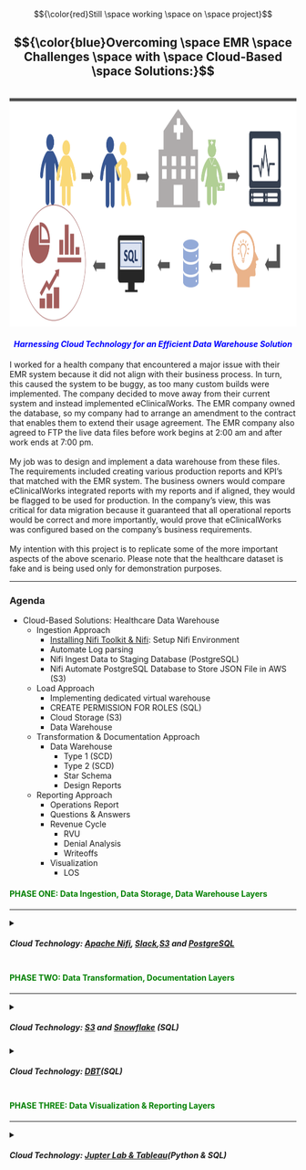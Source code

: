 <!-- ABOUT THE PROJECT -->

$${\color{red}Still \space working \space on \space project}$$

## <center>$${\color{blue}Overcoming \space EMR \space Challenges \space with \space Cloud-Based \space Solutions:}$$</center>
<br>
<img src="images/main.png" alt="header" style="width: 900px; height: 400px;"><br>

#### <font color="blue"><em><center>Harnessing Cloud Technology for an Efficient Data Warehouse Solution</em></center></font>
I worked for a health company that encountered a major issue with their EMR system because it did not align with their business process. In turn, this caused the system to be buggy, as too many custom builds were implemented. The company decided to move away from their current system and instead implemented eClinicalWorks. The EMR company owned the database, so my company had to arrange an amendment to the contract that enables them to extend their usage agreement. The EMR company also agreed to FTP the live data files before work begins at 2:00 am and after work ends at 7:00 pm.
<br><br>
My job was to design and implement a data warehouse from these files. The requirements included creating various production reports and KPI’s that matched with the EMR system. The business owners would compare eClinicalWorks integrated reports with my reports and if aligned, they would be flagged to be used for production. In the company’s view, this was critical for data migration because it guaranteed that all operational reports would be correct and more importantly, would prove that eClinicalWorks was configured based on the company’s business requirements.
<br><br>
My intention with this project is to replicate some of the more important aspects of the above scenario. Please note that the healthcare dataset is fake and is being used only for demonstration purposes.

---------------------------------------------------------------------------------------------------------------------
### Agenda

- Cloud-Based Solutions: Healthcare Data Warehouse
  - Ingestion Approach
    - [Installing Nifi Toolkit & Nifi](https://nifi.apache.org/docs/nifi-docs/html/getting-started.html): Setup Nifi Environment
    - Automate Log parsing
    - Nifi Ingest Data to Staging Database (PostgreSQL)
    - Nifi Automate PostgreSQL Database to Store JSON File in AWS (S3)
  - Load Approach
    - Implementing dedicated virtual warehouse
    - CREATE PERMISSION FOR ROLES (SQL)
    - Cloud Storage (S3)
    - Data Warehouse 
  - Transformation & Documentation Approach
    - Data Warehouse 
      - Type 1 (SCD)
      - Type 2 (SCD)
      - Star Schema
      - Design Reports
  - Reporting Approach
    - Operations Report
     - Questions & Answers
    - Revenue Cycle
      - RVU
      - Denial Analysis
      - Writeoffs
    - Visualization
      - LOS


#### <font color="green"><left>PHASE ONE: Data Ingestion, Data Storage, Data Warehouse Layers</left></font>
---------------------------------------------------------------------------------------------------------------------

<details>
<summary>

##### Cloud Technology: [Apache Nifi](https://nifi.apache.org/), [Slack](https://slack.com/),[S3](https://aws.amazon.com/) and [PostgreSQL](https://www.postgresql.org/)

</summary>

### Ingestion Approach
-----------------------
The Ingestion (Apache Nifi) is designed to automate data across systems. In real-time, it will load (PutFile) the files into a local database (Postgres) before pushing the files to the cloud storage (S3) environment.<br><br>
The next step is to populate the cloud database. Snowpipe will pull the normalized JSON files from AWS into tables. As previously stated, the agreement with the EMR company was to FTP the files twice a day. I would be required to configure the load by creating a Task (Acron) and a Stream (CDC). This would enable triggers for a scheduled load and would continuously update the appropriate tables.<br><br>

#### Diagram Shows Ingestion Approach

<img src="images/main2.png" alt="header" style="width: 900px; height: 400px;"><br>

<details>
<summary>
    
##### 1) Goto [NIFI](http:/localhost:8443/nifi/): Setup Nifi Environment
</summary>

- Setup Nifi Environment: (I am using a MAC)
  - Open Terminal
  - Move to the following folder: `cd /opt`
- Installing Nifi Toolkit: You can download the Apache Nifi [here](https://nifi.apache.org/download.html) or follow these steps:
  - Create the following variables:
    - `export version='1.22.0'`
    - `export nifi_registry_port='18443'` (I am keeping the illustration simple. However, install registry, prod, dev stg is recommended)
    - `export nifi_prd_port='8443'`
  - Download Nifi Toolkit: I am using a MAC and my environment location is `cd/opt`
    - `wget https://dlcdn.apache.org/nifi/${version}/nifi-toolkit-${version}-bin.zip cd /opt`
    - `unzip nifi-toolkit-${version}-bin.zip -d /opt/nifi-toolkit && cd /opt/nifi-toolkit/nifi-toolkit-${version} && mv * .. && cd .. && rm -rf nifi-toolkit-${version}`
  - Configuration Files
  
    Using the variables created above to configure Loop
    ----------------------------------------------------
    
    ```shell
    prop_replace () {
      target_file=${3:-${nifi_props_file}}
      echo 'replacing target file ' ${target_file}
      sed -i -e "s|^$1=.*$|$1=$2|" ${target_file}
    }

    mkdir -p /opt/nifi-toolkit/nifi-envs
    cp /opt/nifi-toolkit/conf/cli.properties.example /opt/nifi-toolkit/nifi-envs/nifi-PRD
    prop_replace baseUrl http://localhost:${nifi_prd_port} /opt/nifi-toolkit/nifi-envs/nifi-PRD
    cp /opt/nifi-toolkit/conf/cli.properties.example /opt/nifi-toolkit/nifi-envs/registry-PRD
    prop_replace baseUrl http://localhost:${nifi_registry_port} /opt/nifi-toolkit/nifi-envs/registry-PRD
    ```
    
    ### NIFI CLI STEPS:
    
    <strong>The config files have the following properties</strong>
    -----------------------------------------------------------------------------
    
    - Configure this nifi-PRD
      - Type the following: `cd /opt/nifi-toolkit/nifi-envs`
      - Add the following to `baseUrl`: `baseUrl=http://localhost:8443` 
    - Type the following and enter Nifi Toolkit env: `/opt/nifi-toolkit/bin/cli.sh`
    - Show Session Keys: `session keys`
    - Add session: `session set nifi.props /opt/nifi-toolkit/nifi-envs/nifi-DEV`

    <strong>View the nifi Environment</strong>
    ---------------------------------------------------------------
     
    - Start Nifi: `/opt/nifi-prd/bin/nifi.sh start` 
    - Start Nifi-toolkit: `/opt/nifi-toolkit/bin/cli.sh`                 `
    - View current Session: `session show`
    - Find the root PG Id: `nifi get-root-id`
    - List all Process Groups: `nifi pg-list` (its empty,but will be used in `Files to Postgres Database` section)
    - Find the current user: `nifi current-user`
    - List all available templates: `nifi list-templates` (its empty, haven't add any template as yet)

     <strong>Below is a basic view of Nifi Environment</strong>
    ---------------------------------------------------------------
     
    <img src="images/fileconfig.png" alt="header" style="width: 1000px; height: 700px;"><br> 

</details>


<details>
<summary>
  
##### 2) Goto [NIFI](http:/localhost:8443/nifi/): Automate Log parsing
</summary>

<strong> Setup Log parsing inside NIFI</strong>
---------------------------------------------------------------

- Log file location: `/opt/nifi-prd/logs` we can view the log files `nifi-app.log`
- Start Nifi: `/opt/nifi-prd/bin/nifi.sh start` 
- Start Nifi-toolkit: `/opt/nifi-toolkit/bin/cli.sh`
- Goto your nifi web location: `http:/localhost:8443/nifi/`
    - Drag Process Group icon onto the plane and name it `Healthcare Data Process` then double click to open another plane
    - Drag another `Process Group` and name it `LOGS`

<strong> Create the Log Flow in Nifi</strong>
---------------------------------------------------------------

- Drag the `Processor` onto the plane and type `TailFile` and Relationship is success
- Open the TailFaile Configure page and click on the `SETTINGS` and click on `Bulletin Level`
    - Will mirror the flow base on the `Bulletin Level` Then click on `PROPERTIES`
    - In `Property` column  `Tailing mode` choose Value `Single file` and in column `File(s) to Tail` add the log path
    - ***Log file Path**: `/opt/nifi-prd/logs/nifi-app.log`<br><br>

    - TailFile Configure Processor: `Bulltin Level`
    ------------------------------------------
    <img src="images/Bulletin.png" alt="header" style="width: 700px; height: 400px;"> <br>

    - TailFile Configure Processor: `PROPERTIES`
    ------------------------------------------
    <img src="images/TailFile.png" alt="header" style="width: 700px; height: 500px;"> <br>

    - Connect `TailFile` RELATIONSHIPS to Success `SplitText`
    - Configure Processor for `SplitText`: Line Split Count `1`this split the `Bulltin Level type`
        - ***Header Line Count***: `0`
        - ***Removing Trailing Newlines***: `True`
    - Connect `SplitText` RELATIONSHIPS to Success `RouteOnContent` and Terminate: `failure` and `original`
    - Configure Processor for `RouteOnContent`
        - ***Match Requirement***: `content must contain match`
        - ***Character Set***: `UTF`
        - ***Content Buffer Size*** : `1 MB`
        - ***Click*** the `+` and manually add the following:
            - DEBUG : connect to LongAttribute
            - ERROR : connect to `ExtractGrok`
            - INFO : connect to LongAttribute
            - WARN : connect to LongAttribute
            - See Below <br>
                - <img src="images/AddBulltin.png" alt="header" style="width: 600px; height: 400px;"> <br>
    - Connect `RouteOnContent` RELATIONSHIPS to Success `ExtractGrok` and Terminate: `unmatched`
    - Configure Processor for `ExtractGrok`
        - ***Grok Expression***: `%{TIMESTAMP_ISO8601:timestamp} %{LOGLEVEL:level} \[%{DATA:thread}\] %{DATA:class} %{GREEDYDATA:message}`
        - ***Character Set***: `flowfile-attribute`

    - If you have a `Slack` account Connect `RouteOnContent` RELATIONSHIPS to Success `PutSlack`
    - Configure Processor for `RouteOnContent`
        - ***Webhook URL***: `Sensitive value set`
        - ***Webhook Text***: ` An Error occoured at ${grok.timestamp} with Service ${grok.thread}. Error msg ${grok.message}`
        - Channel: <Your slack Channel>

    NIFI: LOG DATA FLOW
    ------------------------------------------
    <img src="images/logfile.png" alt="header" style="width: 700px; height: 500px;"> <br>   
            
 
</details>

  <details>
<summary>
  
 ##### 3) Goto [NIFI](http:/localhost:8443/nifi/): Ingest Data to Staging Database (PostgreSQL)
</summary>
    
- Incorporating a staging database may seem like an unnecessary step since the files are already standardized. However, there are several benefits to consider. Firstly, it provides cost-effectiveness. Utilizing the cloud for repeated SELECT operations can be expensive. Secondly, the staging database allows for the identification of any unforeseen data issues and enables additional data cleansing and standardization processes. The ultimate goal is to minimize the number of updates and inserts into Snowflake, ensuring optimal efficiency.
- ***FTP LOCATION***: I used python script to create a `timestamp` and `increment count` for each file.
  - `Python Script`:[Script](code): I also implement `Slack` to notify me that the file reachs `2:AM Before work and 7:PM `
  - To integrate the Incoming `Webhooks` feature into the code, you'll need to make the following modifications:
    1. Install the slack_sdk library if you haven't already: `pip install slack_sdk`
    2. Import the necessary modules: `from slack_sdk import WebClient`,`from slack_sdk.errors import SlackApiError`
    3. Set up the Slack webhook URL: `slack_webhook_url = 'YOUR_SLACK_WEBHOOK_URL'`: Click here to view script [Script](code)

- Automate configuration file within parameter-context 
    - ***Create two folders***: Process-Nifi and parameter_context
    - /opt/nifi-toolkit/nifi-envs/`Process-Nifi/parameter_context` and add the files [`postgres-config.json`](parameter-context) to the folder
    - ***Start Nifi-toolkit***: `/opt/nifi-toolkit/bin/cli.sh`
    - ***Create the parameter Context for database***:
    `nifi import-param-context -i /opt/nifi-toolkit/nifi-envs/Excel-NiFi/parameter_context/postgres-config.json' -u http://localhost:8443`
    - ***Create the parameter Context for file Tracker***:
    `nifi import-param-context -i /opt/nifi-toolkit/nifi-envs/Excel-NiFi/parameter_context/excell-healthcare-tracker-config.json' -u http://localhost:8443`
    - ***Goto your nifi web location***: `http:/localhost:8443/nifi/`
    - ***Open Nifi***: In the top right corner click the icon and click on `Parameter Contexts` to confirm that the above files are loaded
    - *** Global Gear***: Click on it and search in the `Process Group Parameter Context` for your loaded files and click apply
        - Drag Process Group icon onto the plane and name it `Healthcare Data Process` then double click to open another plane
        - Drag another `Process Group` and name it `File Extraction to Databases`
            - Click the process group `File Extraction to Database` and then Drag the Processor and type `List File`
                - In the ListFile processor the file configuration should be loaded inplace automatically
                - ***Input Directory*** : `#{source_directory}`
                - ***File Filter*** : `#{file_list}`
                - ***Entity Tracking Node Identifier*** : `${hostname()}`

            - Drag the Processor and type `FetchFile`
                - ***File to Fetch*** : `${absolute.path}/${filename}`
                - ***Move Conflict Strategy*** : `Rename`
            
            - Drag the Processor and type `ConvertRecord`: Read CSV files and convert to `JSON`
                - ***Record Reader*** :`CSVReader`: we needed configure a `Controller Service Details` click on `properties`
                    - ***Schema Access Strategys*** : `Infer Schema`
                    - ***CSV Parse*** : `Apache Commons CSV`
                    - ***CSV Format*** : `Microsoft Excel`
                - ***Record Writer*** : `JsonRecordSetWriter`
                    - ***Schema Write Strategy*** : `Set 'avro.schema' Attribute`
                    - ***Schema Access Strategy*** : `Inherit Record Schema`
                    - ***Output Grouping*** : `Array`
                    - ***Compression Format*** : `None`

            - Drag the Processor and type `ConvertJSONToSQL`: Read JSON files and convert to `SQL Queries`
                - ***JDBC Connection Pool*** :`JPostgreSQL-DBCPConnectionPool`: we needed configure a `Controller Service Details` click on `properties`

                - NIFI upload JSON config file for Database: `JPostgreSQL-DBCPConnectionPool`
                -----------------------------------------------------------------------------
                <img src="images/DBCPConnectionConfig.png" alt="header" style="width: 700px; height: 400px;"> <br>
                
                - ***Statement Type*** : `INSERT`
                - ***File Filter*** : `#{filename:replace('.csv')}`
              

            - Drag the Processor and type `PUTSQL`: Read JSON files and convert to `SQL Queries INSERT`
                - ***JDBC Connection Pool*** :`JPostgreSQL-DBCPConnectionPool`: we needed configure a `Controller Service Details` click on `properties`
                - ***Batch Size*** : `1000`
                - ***Rollback On Failure*** : `true`

               - NIFI Data Flow `Set up scheduled or event-driven processes to load data from NiFi into PostgreSQL`
                -----------------------------------------------------------------------------
                <img src="images/File_Database.png" alt="header" style="width: 700px; height: 800px;"> <br>

               - ***Stage Database***: `PostgreSQL Database` Ingest Results
                -----------------------------------------------------------------------------
              <img src="images/Stage_Database1.png" alt="header" style="width: 1200px; height: 600px;"> <br>
                
</details>

  <details>
<summary>
  
 ##### 4) Goto [NIFI](http:/localhost:8443/nifi/): Automate PostgreSQL Database to Store JSON File in AWS (S3)
</summary>
    
- ***Staging Database (PostgreSQL)***: The staging database acts as an intermediary storage area where the raw data from the ingestion layer is initially stored. It provides a temporary storage location for data cleansing, validation, and transformation processes.
***Cloud Storage (S3)***: The cloud storage, such as Amazon S3, is used to store the processed and transformed data. It provides scalable and cost-effective storage for large volumes of data, ensuring durability and availability.
- ***Data Transformation and Staging***: A Guide below but`Beyond the scope of the project`
    - Install and configure PostgreSQL database on a dedicated server or cluster
    - Create the necessary tables and schemas in PostgreSQL to stage the incoming data
    - Design SQL scripts or stored procedures to perform data transformation, standardization, and cleansing based on specific business rules
    - Implement data validation and quality checks to ensure the integrity of the staged data
    - Set up scheduled or event-driven processes to load data from `NiFi PostgreSQL to Storage (S3)`.
-AWS S3 CONFIGURATION
----------------------------------------
- **Create a User**:
    - Login to the `AWS Management Console`
    - In the search bar, type `IAM` and click on `IAM (Identity and Access Management)`
    - Click on `Users` from the left-hand menu and then click on `Add User`
    - Enter a name for the user and select `Programmatic access` for the `Access type`
    - Click on `Next: Permissions` and then select `Attach existing policies directly`
    - Search for and select the `AmazonS3FullAccess` policy
    - Click on `Next: Tags` (optional) and then click on `Next: Review`
    - Review the user details and click on `Create user`
    - Take note of the `Access key ID` and `Secret access key` as you will need them in the Nifi configuration

- **Create an S3 Bucket**:
    - Go to the `AWS Management Console`
    - In the search bar, type `S3` and click on `S3`
    - Click on `Create bucket`
    - Enter a unique name for the bucket and choose the region
    - Click on `Next` and leave the rest of the settings as default
    - Click on `Next` and review the bucket settings
    - Click on `Create bucket`

 - ***Start Nifi***: `/opt/nifi-prd/bin/nifi.sh start`
 - ***Goto your nifi web location***: `http:/localhost:8443/nifi/`
    - Drag another `Process Group` and name it `Database Extraction to AWS(S3)`
    - Click the process group `Database Extraction to AWS(S3)` and then Drag the Processor and type `ExecuteSQL`
    - In the `ExecuteSQL processor` we need to query the tables
        - ***Database Connection Pooling Service*** : `PostgreSQL-DBCPConnectionPool`
            - ***SQL select query*** : `SELECT * FROM CHARGES` -> `We can make this more dynamic however, Its beyond the Scope`
        - Drag the Processor and type `ConvertRecord`: follow the previous config 
        - Drag the Processor and type `UpdateAttribute`: Reads the table names
            - ***Click `+` and name `filename`*** :`${sql.tablename}.json`: returns json file
        - Drag the Processor and type `PutS3Object`: sends the file to Storage (S3)
            - ***Object Key***: `${filename}`
            - ***Bucket*** : The Name you gave your `S3 Storage`
            - ***Access Key ID*** : `Sensitive value set`
            - ***Secret Access key*** :  `Sensitive value set`
            - ***Storage Class*** : `Standard`
            - ***Region*** : `Where your AWS Account is located`

              - ***Stage Database***: `PostgreSQL Database`-> Click [Here](https://github.com/Jayboy628/DataDrivenHealthcare/blob/main/code/Load.ipynb) To View Code

              - ***NIFI Data Flow***: `PostgreSQL Database`
            -----------------------------------------------------------------------------
            <img src="images/Database_S3.png" alt="header" style="width: 700px; height: 800px;"> <br>

              - ***AWS Storage***: `S3`
            -----------------------------------------------------------------------------
            <img src="images/Storage_S3.png" alt="header" style="width: 600px; height: 400px;"> <br>


</details>
</details>

#### <font color="green"><left>PHASE TWO: Data Transformation, Documentation Layers</left></font>
---------------------------------------------------------------------------------------------------------------------
<details>
    
<summary>


##### Cloud Technology: [S3](https://aws.amazon.com/) and [Snowflake](https://www.snowflake.com/en/) (SQL)

</summary>

##### 5) Goto [Snowflake](https://app.snowflake.com/): AWS (S3) to Snowflake

### Load Approach
-----------------------

<p>
The next step is to populate the cloud database. Snowpipe will pull the normalized JSON files from AWS into tables. As previously stated, the agreement with the EMR company was to FTP the files twice a day. I would be required to configure the load by creating a Task (Acron) and a Stream (CDC). This would enable triggers for a scheduled load and would continuously update the appropriate tables.
</p>

- ### Implementing Dedicated Virtual Warehouse
- 1) ***Create Warehouse***: for this example we create a Warehouse called `HEALTHCARE_WH` SEE BELOW!

<table>
<tr> 
    <th><h5>CREATE DATA WAREHOUSE (SQL)</h5></th>
</tr>
<tr>
<td>  
<pre lang="js">
USE ROLE ACCOUNTADMIN;

    CREATE WAREHOUSE HEALTHCARE_WH 
    WITH WAREHOUSE_SIZE = 'XSMALL'
    WAREHOUSE_TYPE = 'STANDARD' 
    AUTO_SUSPEND = 300 
    AUTO_RESUME = TRUE 
    MIN_CLUSTER_COUNT = 1 
    MAX_CLUSTER_COUNT = 1 
    SCALING_POLICY = 'STANDARD'
    COMMENT = 'This is  a Data Warehouse for Healthcare';

- 2) ***House***: Best practice is to create your own ROLE and give correct permission`HEALTHCARE_WH` SEE BELOW!

</pre>
</td>
</tr>
</table>
<table>
<tr> 
    <th><h5>CREATE PERMISSION FOR ROLES (SQL)</h5></th>
</tr>
<tr>
<td>  
<pre lang="js">

  - ***CREATE ROLE FOR TRANSFOMATION***:`CREATE ROLE TRANSFORM_ROLE;`
  - ***GRANT PRIV SYSADMIN***: `GRANT MODIFY ON WAREHOUSE HEALTHCARE_WH TO ROLE ACCOUNTADMIN;`    
  - ***Create Databases (SQL)***: `CREATE DATABASE HEALTHCARE_RAW;` AND `CREATE DATABASE HEALTHCARE_DEV;` AND `CREATE DATABASE HEALTHCARE_PROD;`
  - ***MODFIY DATABASE PRIV (SQL)***: `GRANT MODIFY ON DATABASE HEALTHCARE_RAW TO ROLE TRANSFORM_ROLE;` AND `GRANT MODIFY ON DATABASE HEALTHCARE_DEV TO ROLE TRANSFORM_ROLE;`
 AND `GRANT MODIFY ON DATABASE HEALTHCARE_PROD TO ROLE TRANSFORM_ROLE;`
  - ***GRANT PRIVALEGE ON RAW DATABASE FOR SCHEMA,TABLES AND VIEWS(SQL)***: `GRANT USAGE ON DATABASE HEALTHCARE_RAW TO ROLE TRANSFORM_ROLE;` AND `GRANT USAGE ON DATABASE HEALTHCARE_DEV TO ROLE TRANSFORM_ROLE;` AND `GRANT USAGE ON DATABASE HEALTHCARE_PROD TO ROLE TRANSFORM_ROLE;`
  - ***GRANT PRIVALEGE ON HEALTHCARE_RAW DATABASE FOR SCHEMA,TABLES AND VIEWS(SQL)***:
`GRANT CREATE SCHEMA ON DATABASE HEALTHCARE_RAW TO ROLE TRANSFORM_ROLE;` AND `GRANT MODIFY ON DATABASE HEALTHCARE_RAW TO ROLE TRANSFORM_ROLE;` AND `GRANT MODIFY ON ALL SCHEMAS IN DATABASE HEALTHCARE_RAW TO ROLE TRANSFORM_ROLE;`
 - ***GRANT USAGE ON DATABASE HEALTHCARE_RAW TO ROLE TRANSFORM_ROLE;*** `GRANT USAGE ON ALL SCHEMAS IN DATABASE HEALTHCARE_RAW TO ROLE TRANSFORM_ROLE;`AND `GRANT SELECT ON ALL TABLES IN DATABASE HEALTHCARE_RAW TO ROLE TRANSFORM_ROLE;` AND `GRANT SELECT ON ALL VIEWS IN DATABASE HEALTHCARE_RAW TO ROLE TRANSFORM_ROLE;`
 - ***CREATE SCHEMA***: `CREATE SCHEMA HEALTHCARE_RAW.EMR;`
</pre>
</td>
</tr>
</table>



<table>
<tr> 
    <th><h5>CREATE TABLES (SQL)</h5></th>
</tr>
<tr>
<td>  
<pre lang="js">


    - ***CREATE TABLE EMR.patient(***
      - patientPK varchar(255)	    Not Null
      - ,PatientNumber varchar(255)	NULL
      - ,FirstName varchar(255)	    NULL
      - ,LastName varchar(255)      NULL
      - ,Email varchar(255)	NULL
      - ,PatientGender varchar(255)	NULL
      - ,PatientAge int	NULL
      - ,City varchar(255) NULL
      - ,State varchar(255)		NULL);

  - ***CREATE TABLE EMR.doctor(***
	   - doctorPK varchar(255)	Not NULL 
	   - ,ProviderNpi varchar(255)	NULL
	   - ,ProviderName varchar(255) NULL
	   - ,ProviderSpecialty varchar(255)	NULL
	   - ,ProviderFTE decimal(10,2)	NULL Default 0);

  - ***CREATE TABLE EMR.charge(***
    - chargePK varchar(255)	Not NULL
    - ,TransactionType varchar(255)	NULL
    - ,Transaction varchar(255)	NULL
    - ,AdjustmentReason varchar(255) NULL);

  - ***CREATE TABLE EMR.payer(***
	 - payerPK varchar(255)	Not NULL
	 - ,PayerName varchar(255)	NULL ); 
    
  - ***CREATE TABLE EMR.location(***
	 - locationPK varchar(255)	Not NULL 
	 - ,LocationName varchar(255) NULL);

  - ***CREATE TABLE EMR.diagnosis(***
	 - CodePK varchar(255)	Not NULL 
	 - ,DiagnosisCode varchar(255)	NULL
	 - ,DiagnosisCodeDescription varchar(255) 	NULL
	 - ,DiagnosisCodeGroup varchar(255) NULL);
    
    CREATE TABLE EMR.Code(
	  CodePK varchar(255)				Not NULL
	,CptCode varchar(255)				NULL
	,CptDesc varchar(255)				NULL
	,CptGrouping varchar(255)			NULL
    );

  - ***CREATE TABLE EMR.Date(***
    - PostPK varchar(255) Not NULL 
    - ,Date Date	NULL
    - ,Year varchar(255) NULL
    - ,Month varchar(255)	NULL
    - ,MonthPeriod varchar(255) NULL
    - ,MonthYear varchar(255)	NULL
    - ,Day varchar(255)	NULL
    - ,DayName varchar(255)	NULL);
  </pre>
</td>
</tr>
</table>
```

 - ***CREATE USER***:
```shell
    CREATE USER TRANSFORM_USER
    PASSWORD = 'yourpassword'
    LOGIN_NAME = 'LOGIN_NAME'
    DEFAULT_ROLE='TRANSFORM_ROLE'
    DEFAULT_WAREHOUSE = 'HEALTHCARE_WH'
    MUST_CHANGE_PASSWORD = FALSE;
    GRANT ROLE TRANSFORM_ROLE TO USER TRANSFORM_USER;
```

</details>


</details> 


<details>
    
<summary>

##### Cloud Technology: [DBT](https://www.getdbt.com/)(***SQL***)

</summary>

##### 6) Goto [DBT](https://auth.cloud.getdbt.com/login): Snowflake and DBT 

### Transformation, Documentation,  Approach
-----------------------------------------------------
<p>
Another requirement was implementing a Data Warehouse that enabled the stakeholders to view and compare the reports and KPIs. Since Data Warehouse usage is mainly for analytical purposes rather than transactional, I decided to design a Star Schema because the structure is less complex and provides better query performance. Documenting wasn’t required, however, adding the Data Build Tool (DBT) to this process allowed us to document each dimension, columns, and visualize the Star Schema. DBT also allowed us to neatly organize all data transformations into discrete models.
</p>

- DBT: Documentation and Transformation
  - Tables
    - Dimensions
    - Facts
    - SCD
      - Type-1
      - Type-2
    - build operational reports (push to BI Tool)
      
</details>
</details>

#### <font color="green"><left>PHASE THREE: Data Visualization & Reporting Layers</left></font>
---------------------------------------------------------------------------------------------------------------------
<details>
<summary>

#####  Cloud Technology: [Jupter Lab & Tableau](https://www.getdbt.com/)(***Python & SQL***)

</summary>

##### 7) Goto [DBT](https://auth.cloud.getdbt.com/login):  Python and Tableau 

### Analyze Approach
--------------------

<p>
My intention with this project is to replicate some of the more important aspects of the above scenario. <font color="red">Please note that the healthcare dataset is fake and is being used only for demonstration purposes.</font>
</p>

  - ***Jupyter Lab****
  ---------------------
  - `Revenue Cycle`
    - [Explore Data](https://github.com/Jayboy628/DataDrivenHealthcare/blob/main/revenue_cycle/exploring.ipynb)
        - RVU
        - Denial Analysis
        - Writeoffs
      - Visualization
        - LOS
    - Data Exploring
    - Data Cleansing
    - Recycle Revenue Reports
  - Tableau Healthcare Reports
    - Revenue Reports
    - PMI Reports
    - CMS Reports


</details>
